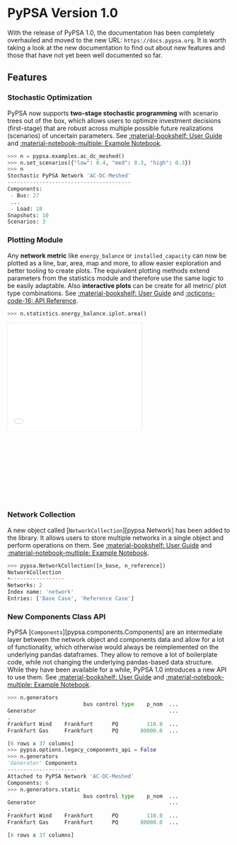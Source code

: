 # PyPSA Version 1.0

With the release of PyPSA 1.0, the documentation has been completely overhauled and moved to the new URL: `https://docs.pypsa.org`. It is worth taking a look at the new documentation to find out about new features and those that have not yet been well documented so far.

## Features

### Stochastic Optimization

PyPSA now supports **two-stage stochastic programming** with scenario trees out of the box, which allows users to optimize investment decisions (first-stage) that are robust across multiple possible future realizations (scenarios) of uncertain parameters. See [:material-bookshelf: User Guide](stochastic-optimization.md) and [:material-notebook-multiple: Example Notebook](/examples/stochastic-optimization.ipynb).

```python
>>> n = pypsa.examples.ac_dc_meshed()
>>> n.set_scenarios({"low": 0.4, "med": 0.3, "high": 0.3})
>>> n
Stochastic PyPSA Network 'AC-DC-Meshed'
---------------------------------------
Components:
 - Bus: 27
 ...
 - Load: 18
Snapshots: 10
Scenarios: 3
```

### Plotting Module
Any **network metric** like `energy_balance` or `installed_capacity` can now be plotted as a line, bar, area, map and more, to allow easier exploration and better tooling to create plots. The equivalent plotting methods extend parameters from the statistics module and therefore use the same logic to be easily adaptable. Also **interactive plots** can be create for all metric/ plot type combinations. See [:material-bookshelf: User Guide](plotting.md) and [:octicons-code-16: API Reference](/api/networks/plot.md).

```python
>>> n.statistics.energy_balance.iplot.area()
```

<div style="width: 100%; height: 400px; overflow: hidden;">
    <iframe src="../../assets/interactive-plots/ac_dc_meshed-energy_balance-area_iplot.html"
            width="100%" height="100%" frameborder="0" 
            style="border: 1px solid #ccc; transform: scale(0.6); transform-origin: 0 0;">
    </iframe>
</div>

### Network Collection
A new object called [`NetworkCollection`][pypsa.Network] has been added to the library. It allows users to store multiple networks in a single object and perform operations on them. See [:material-bookshelf: User Guide](network-collection.md) and [:material-notebook-multiple: Example Notebook](/examples/network-collection.ipynb).

```python
>>> pypsa.NetworkCollection([n_base, n_reference])
NetworkCollection
+-----------------
Networks: 2
Index name: 'network'
Entries: ['Base Case', 'Reference Case']
```


### New Components Class API
PyPSA [`Components`][pypsa.components.Components] are an intermediate layer between the network object and components data and allow for a lot of functionality, which otherwise would always be reimplemented on the underlying pandas dataframes. They allow to remove a lot of boilerplate code, while not changing the underlying pandas-based data structure. While they have been available for a while, PyPSA 1.0 introduces a new API to use them. See [:material-bookshelf: User Guide](components.md) and [:material-notebook-multiple: Example Notebook](/examples/components.ipynb).

```python
>>> n.generators
                        bus control type    p_nom  ...  
Generator                                          ...                                                              
.                
Frankfurt Wind    Frankfurt      PQ         110.0  ...                
Frankfurt Gas     Frankfurt      PQ       80000.0  ...                

[6 rows x 37 columns]
>>> pypsa.options.legacy_components_api = False
>>> n.generators
'Generator' Components
----------------------
Attached to PyPSA Network 'AC-DC-Meshed'
Components: 6
>>> n.generators.static
                        bus control type    p_nom  ...  
Generator                                          ...                                                              
.                
Frankfurt Wind    Frankfurt      PQ         110.0  ...                
Frankfurt Gas     Frankfurt      PQ       80000.0  ...                

[6 rows x 37 columns]
```
